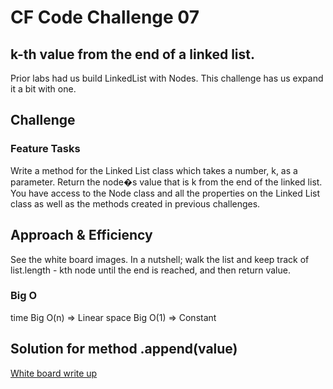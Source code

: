 # CF Code Challenge 07
## k-th value from the end of a linked list.
Prior labs had us build LinkedList with Nodes. This challenge has us expand it a bit with one.

## Challenge
### Feature Tasks

Write a method for the Linked List class which takes a number, k, as a parameter. Return the node�s value that is k from the end of the linked list. You have access to the Node class and all the properties on the Linked List class as well as the methods created in previous challenges.

## Approach & Efficiency
See the white board images. In a nutshell; walk the list and keep track of list.length - kth node until the end is reached, and then return value.
### Big O
time    Big O(n) => Linear
space   Big O(1) => Constant

## Solution for method .append(value)
[White board write up](assets/ll_kth_from_end.jpg)
